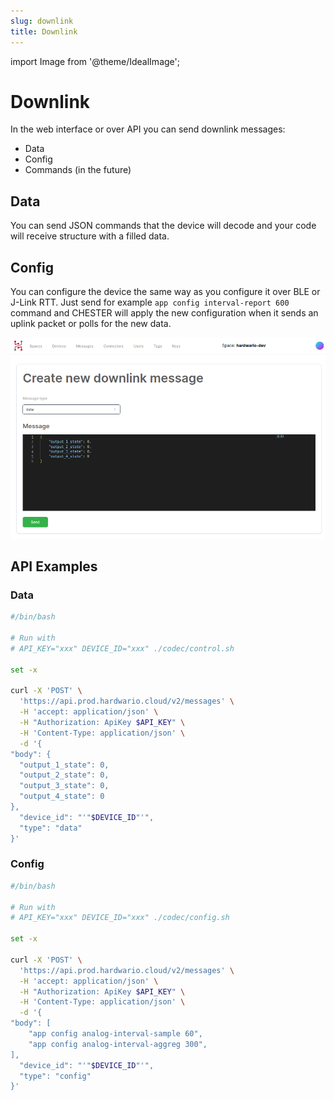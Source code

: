```yaml
---
slug: downlink
title: Downlink
---
```

import Image from '@theme/IdealImage';

# Downlink

In the web interface or over API you can send downlink messages:

- Data
- Config
- Commands (in the future)

## Data

You can send JSON commands that the device will decode and your code will receive structure with a filled data.

## Config

You can configure the device the same way as you configure it over BLE or J-Link RTT. Just send for example `app config interval-report 600` command and CHESTER will apply the new configuration when it sends an uplink packet or polls for the new data.

![](downlink-data.png)

## API Examples

### Data

```bash
#/bin/bash

# Run with
# API_KEY="xxx" DEVICE_ID="xxx" ./codec/control.sh

set -x

curl -X 'POST' \
  'https://api.prod.hardwario.cloud/v2/messages' \
  -H 'accept: application/json' \
  -H "Authorization: ApiKey $API_KEY" \
  -H 'Content-Type: application/json' \
  -d '{
"body": {
  "output_1_state": 0,
  "output_2_state": 0,
  "output_3_state": 0,
  "output_4_state": 0
},
  "device_id": "'"$DEVICE_ID"'",
  "type": "data"
}'
```

### Config

```bash
#/bin/bash

# Run with
# API_KEY="xxx" DEVICE_ID="xxx" ./codec/config.sh

set -x

curl -X 'POST' \
  'https://api.prod.hardwario.cloud/v2/messages' \
  -H 'accept: application/json' \
  -H "Authorization: ApiKey $API_KEY" \
  -H 'Content-Type: application/json' \
  -d '{
"body": [
    "app config analog-interval-sample 60",
    "app config analog-interval-aggreg 300",
],
  "device_id": "'"$DEVICE_ID"'",
  "type": "config"
}'
```
